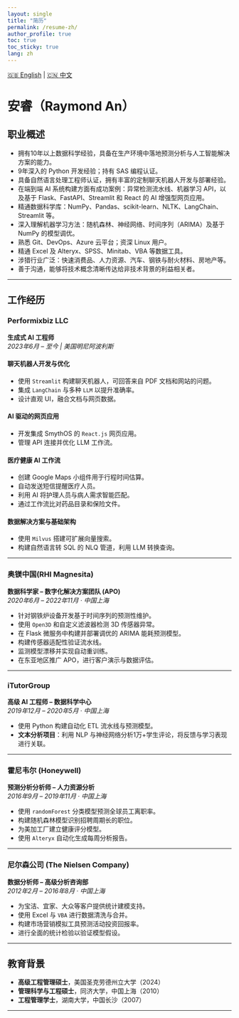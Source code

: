```yaml
---
layout: single
title: "简历"
permalink: /resume-zh/
author_profile: true
toc: true
toc_sticky: true
lang: zh
---
```


[🇬🇧 English](/resume/) | [🇨🇳 中文](/resume-zh/)

# 安睿（Raymond An）

## 职业概述
- 拥有10年以上数据科学经验，具备在生产环境中落地预测分析与人工智能解决方案的能力。
- 9年深入的 Python 开发经验；持有 SAS 编程认证。
- 具备自然语言处理工程师认证，拥有丰富的定制聊天机器人开发与部署经验。
- 在端到端 AI 系统构建方面有成功案例：异常检测流水线、机器学习 API，以及基于 Flask、FastAPI、Streamlit 和 React 的 AI 增强型网页应用。
- 精通数据科学库：NumPy、Pandas、scikit-learn、NLTK、LangChain、Streamlit 等。
- 深入理解机器学习方法：随机森林、神经网络、时间序列（ARIMA）及基于 NumPy 的模型调优。
- 熟悉 Git、DevOps、Azure 云平台；资深 Linux 用户。
- 精通 Excel 及 Alteryx、SPSS、Minitab、VBA 等数据工具。
- 涉猎行业广泛：快速消费品、人力资源、汽车、钢铁与耐火材料、房地产等。
- 善于沟通，能够将技术概念清晰传达给非技术背景的利益相关者。

---

## 工作经历

### **Performixbiz LLC**

**生成式 AI 工程师**  
*2023年6月 – 至今 | 美国明尼阿波利斯*

#### 聊天机器人开发与优化
- 使用 `Streamlit` 构建聊天机器人，可回答来自 PDF 文档和网站的问题。
- 集成 `LangChain` 与多种 `LLM` 以提升准确率。
- 设计直观 UI，融合文档与网页数据。

#### AI 驱动的网页应用
- 开发集成 SmythOS 的 `React.js` 网页应用。
- 管理 API 连接并优化 LLM 工作流。

#### 医疗健康 AI 工作流
- 创建 Google Maps 小组件用于行程时间估算。
- 自动发送短信提醒医疗人员。
- 利用 AI 将护理人员与病人需求智能匹配。
- 通过工作流比对药品目录和保险文件。

#### 数据解决方案与基础架构
- 使用 `Milvus` 搭建可扩展向量搜索。
- 构建自然语言转 SQL 的 NLQ 管道，利用 LLM 转换查询。

---

### **奥镁中国(RHI Magnesita)**  
**数据科学家 – 数字化解决方案团队 (APO)**  
*2020年6月 – 2022年11月 · 中国上海*

- 针对钢铁炉设备开发基于时间序列的预测性维护。
- 使用 `Open3D` 和自定义滤波器检测 3D 传感器异常。
- 在 Flask 微服务中构建并部署调优的 ARIMA 能耗预测模型。
- 构建传感器适配性验证流水线。
- 监测模型漂移并实现自动重训练。
- 在东亚地区推广 APO，进行客户演示与数据评估。

---

### **iTutorGroup**  
**高级 AI 工程师 – 数据科学中心**  
*2019年12月 – 2020年5月 · 中国上海*

- 使用 Python 构建自动化 ETL 流水线与预测模型。
- **文本分析项目**：利用 NLP 与神经网络分析1万+学生评论，将反馈与学习表现进行关联。

---

### **霍尼韦尔 (Honeywell)**  
**预测分析分析师 – 人力资源分析**  
*2016年9月 – 2019年11月 · 中国上海*

- 使用 `randomForest` 分类模型预测全球员工离职率。
- 构建随机森林模型识别招聘周期长的职位。
- 为美加工厂建立健康评分模型。
- 使用 `Alteryx` 自动化生成每周分析报告。

---

### **尼尔森公司 (The Nielsen Company)**  
**数据分析师 – 高级分析咨询部**  
*2012年2月 – 2016年8月 · 中国上海*

- 为宝洁、宜家、大众等客户提供统计建模支持。
- 使用 Excel 与 `VBA` 进行数据清洗与合并。
- 构建市场营销模拟工具预测活动投资回报率。
- 进行全面的统计检验以验证模型假设。

---

## 教育背景

- **高级工程管理硕士**，美国圣克劳德州立大学（2024）
- **管理科学与工程硕士**，同济大学，中国上海（2010）
- **工程管理学士**，湖南大学，中国长沙（2007）

---